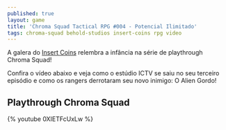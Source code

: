```yaml
---
published: true
layout: game
title: 'Chroma Squad Tactical RPG #004 - Potencial Ilimitado'
tags: chroma-squad behold-studios insert-coins rpg video
---
```



A galera do <a href="https://www.youtube.com/channel/UC0cCb4TkyLLo3NYbNpealRA" target="_blank">Insert Coins</a>
 relembra a infância na série de playthrough Chroma Squad!

Confira o vídeo abaixo e veja como o estúdio ICTV se saiu no seu terceiro episódio e como os rangers derrotaram seu novo inimigo: O Alien Gordo!

## Playthrough Chroma Squad
{% youtube 0XIETFcUxLw %}

